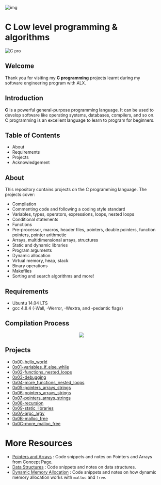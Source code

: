 ![img](https://assets.imaginablefutures.com/media/images/ALX_Logo.max-200x150.png)

# C Low level programming & algorithms


![C pro](https://user-images.githubusercontent.com/91147803/162432166-0f08df51-fadc-4d37-99f8-bc92b797589b.png)

## Welcome 
Thank you for visiting my **C programming** projects learnt during my software engineering program with ALX. 
## Introduction
**C** is a powerful general-purpose programming language. It can be used to develop software like operating systems, databases, compilers, and so on.
C programming is an excellent language to learn to program for beginners.

## Table of Contents
- About
- Requirements
- Projects
- Acknowledgement

## About
This repository contains projects on the C programming language. The projects cover:

- Compilation
- Commenting code and following a coding style standard
- Variables, types, operators, expressions, loops, nested loops
- Conditional statements
- Functions
- Pre-processor, macros, header files, pointers, double pointers, function pointers, pointer arithmetic
- Arrays, multidimensional arrays, structures
- Static and dynamic libraries
- Program arguments
- Dynamic allocation
- Virtual memory, heap, stack
- Binary operations
- Makefiles
- Sorting and search algorithms and more!

## Requirements
- Ubuntu 14.04 LTS
- gcc 4.8.4 (-Wall, -Werror, -Wextra, and -pedantic flags)

## Compilation Process
<p align="center">
  <img src="https://i.postimg.cc/rprHShJ1/C-compilation-process.gif" />
</p>

## Projects
- <a href="0x00-hello_world/">0x00-hello_world</a>
- <a href="0x01-variables_if_else_while">0x01-variables_if_else_while</a>
- <a href="0x02-functions_nested_loops">0x02-functions_nested_loops</a>
- <a href="0x03-debugging">0x03-debugging</a>
- <a href="0x04-more_functions_nested_loops">0x04-more_functions_nested_loops</a>
- <a href="0x05-pointers_arrays_strings">0x05-pointers_arrays_strings</a>
- <a href="0x06-pointers_arrays_strings">0x06-pointers_arrays_strings</a>
- <a href="0x07-pointers_arrays_strings">0x07-pointers_arrays_strings</a>
- <a href="0x08-recursion">0x08-recursion</a>
- <a href="0x09-static_libraries">0x09-static_libraries</a>
<a href=""></a>
- <a href="0x0A-argc_argv">0x0A-argc_argv</a>
- <a href="0x0B-malloc_free">0x0B-malloc_free</a>
- <a href="0x0C-more_malloc_free">0x0C-more_malloc_free</a>
 
# More Resources

- [Pointers and Arrays](./PointerArrays) : Code snippets and notes on Pointers and Arrays from Concept Page.
- [Data Structures](./DataStructures) : Code snippets and notes on data structures.
- [Dynamic Memory Allocation](./dynamic_memory_alloc) : Code snippets and notes on how dynamic memory allocation works with `malloc` and `free`.
